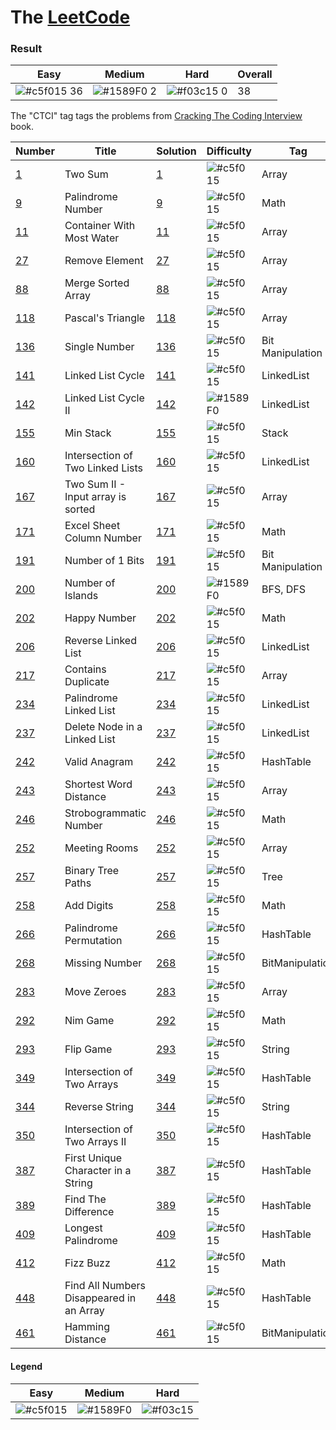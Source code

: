 # The [LeetCode](https://leetcode.com/problemset/algorithms/)

### Result
Easy | Medium | Hard | Overall
-------|---------|-------|-------|
![#c5f015](https://via.placeholder.com/15/c5f015/000000?text=+) 36 | ![#1589F0](https://via.placeholder.com/15/1589F0/000000?text=+) 2 | ![#f03c15](https://via.placeholder.com/15/f03c15/000000?text=+) 0 | 38

The "CTCI" tag tags the problems from [Cracking The Coding Interview](https://www.amazon.com/Cracking-Coding-Interview-Programming-Questions/dp/0984782850) book.

Number | Title             | Solution  | Difficulty       | Tag
-------|-------------------|-----------|------------------|------------
[1](https://leetcode.com/problems/two-sum/) | Two Sum | [1](https://github.com/Big-Totoro/LeetCodeJS/blob/main/problems/_1.js) | ![#c5f015](https://via.placeholder.com/15/c5f015/000000?text=+) | Array
[9](https://leetcode.com/problems/palindrome-number/) | Palindrome Number | [9](https://github.com/Big-Totoro/LeetCodeJS/blob/main/problems/_9.js) | ![#c5f015](https://via.placeholder.com/15/c5f015/000000?text=+) | Math
[11](https://leetcode.com/problems/container-with-most-water/) | Container With Most Water | [11](https://github.com/Big-Totoro/LeetCodeJS/blob/main/problems/_11.js) | ![#c5f015](https://via.placeholder.com/15/c5f015/000000?text=+) | Array
[27](https://leetcode.com/problems/remove-element/) | Remove Element | [27](https://github.com/Big-Totoro/LeetCodeJS/blob/main/problems/_27.js) | ![#c5f015](https://via.placeholder.com/15/c5f015/000000?text=+) | Array
[88](https://leetcode.com/problems/merge-sorted-array/) | Merge Sorted Array | [88](https://github.com/Big-Totoro/LeetCodeJS/blob/main/problems/_88.js) | ![#c5f015](https://via.placeholder.com/15/c5f015/000000?text=+) | Array
[118](https://leetcode.com/problems/pascals-triangle/) | Pascal's Triangle | [118](https://github.com/Big-Totoro/LeetCodeJS/blob/main/problems/_118.js) | ![#c5f015](https://via.placeholder.com/15/c5f015/000000?text=+) | Array
[136](https://leetcode.com/probl~~~~ems/single-number/) | Single Number | [136](https://github.com/Big-Totoro/LeetCodeJS/blob/main/problems/_136.js) | ![#c5f015](https://via.placeholder.com/15/c5f015/000000?text=+) | Bit Manipulation
[141](https://leetcode.com/problems/linked-list-cycle/) | Linked List Cycle | [141](https://github.com/Big-Totoro/LeetCodeJS/blob/main/problems/_141.js) | ![#c5f015](https://via.placeholder.com/15/c5f015/000000?text=+) | LinkedList
[142](https://leetcode.com/problems/linked-list-cycle-ii/) | Linked List Cycle II | [142](https://github.com/Big-Totoro/LeetCodeJS/blob/main/problems/_142.js) | ![#1589F0](https://via.placeholder.com/15/1589F0/000000?text=+) | LinkedList
[155](https://leetcode.com/problems/min-stack/) | Min Stack | [155](https://github.com/Big-Totoro/LeetCodeJS/blob/main/problems/_155.js) | ![#c5f015](https://via.placeholder.com/15/c5f015/000000?text=+) | Stack
[160](https://leetcode.com/problems/intersection-of-two-linked-lists/) | Intersection of Two Linked Lists | [160](https://github.com/Big-Totoro/LeetCodeJS/blob/main/problems/_160.js) | ![#c5f015](https://via.placeholder.com/15/c5f015/000000?text=+) | LinkedList
[167](https://leetcode.com/problems/two-sum-ii-input-array-is-sorted/) | Two Sum II - Input array is sorted | [167](https://github.com/Big-Totoro/LeetCodeJS/blob/main/problems/_167.js) | ![#c5f015](https://via.placeholder.com/15/c5f015/000000?text=+) | Array
[171](https://leetcode.com/problems/excel-sheet-column-number/) | Excel Sheet Column Number | [171](https://github.com/Big-Totoro/LeetCodeJS/blob/main/problems/_171.js) | ![#c5f015](https://via.placeholder.com/15/c5f015/000000?text=+) | Math
[191](https://leetcode.com/problems/number-of-1-bits/) | Number of 1 Bits | [191](https://github.com/Big-Totoro/LeetCodeJS/blob/main/problems/_191.js) | ![#c5f015](https://via.placeholder.com/15/c5f015/000000?text=+) | Bit Manipulation
[200](https://leetcode.com/problems/number-of-islands/) | Number of Islands | [200](https://github.com/Big-Totoro/LeetCodeJS/blob/main/problems/_200.js) | ![#1589F0](https://via.placeholder.com/15/1589F0/000000?text=+) | BFS, DFS
[202](https://leetcode.com/problems/happy-number/) | Happy Number | [202](https://github.com/Big-Totoro/LeetCodeJS/blob/main/problems/_202.js) | ![#c5f015](https://via.placeholder.com/15/c5f015/000000?text=+) | Math
[206](https://leetcode.com/problems/reverse-linked-list/) | Reverse Linked List | [206](https://github.com/Big-Totoro/LeetCodeJS/blob/main/problems/_206.js) | ![#c5f015](https://via.placeholder.com/15/c5f015/000000?text=+) | LinkedList
[217](https://leetcode.com/problems/contains-duplicate/) | Contains Duplicate | [217](https://github.com/Big-Totoro/LeetCodeJS/blob/main/problems/_217.js) | ![#c5f015](https://via.placeholder.com/15/c5f015/000000?text=+) | Array
[234](https://leetcode.com/problems/palindrome-linked-list/) | Palindrome Linked List | [234](https://github.com/Big-Totoro/LeetCodeJS/blob/main/problems/_234.js) | ![#c5f015](https://via.placeholder.com/15/c5f015/000000?text=+) | LinkedList
[237](https://leetcode.com/problems/delete-node-in-a-linked-list/) | Delete Node in a Linked List | [237](https://github.com/Big-Totoro/LeetCodeJS/blob/main/problems/_237.js) | ![#c5f015](https://via.placeholder.com/15/c5f015/000000?text=+) | LinkedList
[242](https://leetcode.com/problems/valid-anagram/) | Valid Anagram | [242](https://github.com/Big-Totoro/LeetCodeJS/blob/main/problems/_242.js) | ![#c5f015](https://via.placeholder.com/15/c5f015/000000?text=+) | HashTable
[243](https://leetcode.com/problems/shortest-word-distance/) | Shortest Word Distance | [243](https://github.com/Big-Totoro/LeetCodeJS/blob/main/problems/_243.js) | ![#c5f015](https://via.placeholder.com/15/c5f015/000000?text=+) | Array
[246](https://leetcode.com/problems/strobogrammatic-number/) | Strobogrammatic Number | [246](https://github.com/Big-Totoro/LeetCodeJS/blob/main/problems/_246.js) | ![#c5f015](https://via.placeholder.com/15/c5f015/000000?text=+) | Math
[252](https://leetcode.com/problems/meeting-rooms/) | Meeting Rooms | [252](https://github.com/Big-Totoro/LeetCodeJS/blob/main/problems/_252.js) | ![#c5f015](https://via.placeholder.com/15/c5f015/000000?text=+) | Array
[257](https://leetcode.com/problems/binary-tree-paths/) | Binary Tree Paths | [257](https://github.com/Big-Totoro/LeetCodeJS/blob/main/problems/_257.js) | ![#c5f015](https://via.placeholder.com/15/c5f015/000000?text=+) | Tree
[258](https://leetcode.com/problems/add-digits/) | Add Digits | [258](https://github.com/Big-Totoro/LeetCodeJS/blob/main/problems/_258.js) | ![#c5f015](https://via.placeholder.com/15/c5f015/000000?text=+) | Math
[266](https://leetcode.com/problems/palindrome-permutation/) | Palindrome Permutation | [266](https://github.com/Big-Totoro/LeetCodeJS/blob/main/problems/_266.js) | ![#c5f015](https://via.placeholder.com/15/c5f015/000000?text=+) | HashTable
[268](https://leetcode.com/problems/missing-number/) | Missing Number | [268](https://github.com/Big-Totoro/LeetCodeJS/blob/main/problems/_268.js) | ![#c5f015](https://via.placeholder.com/15/c5f015/000000?text=+) | BitManipulation
[283](https://leetcode.com/problems/move-zeroes/) | Move Zeroes | [283](https://github.com/Big-Totoro/LeetCodeJS/blob/main/problems/_283.js) | ![#c5f015](https://via.placeholder.com/15/c5f015/000000?text=+) | Array
[292](https://leetcode.com/problems/nim-game/) | Nim Game | [292](https://github.com/Big-Totoro/LeetCodeJS/blob/main/problems/_292.js) | ![#c5f015](https://via.placeholder.com/15/c5f015/000000?text=+) | Math
[293](https://leetcode.com/problems/flip-game/) | Flip Game | [293](https://github.com/Big-Totoro/LeetCodeJS/blob/main/problems/_293.js) | ![#c5f015](https://via.placeholder.com/15/c5f015/000000?text=+) | String
[349](https://leetcode.com/problems/intersection-of-two-arrays/) | Intersection of Two Arrays | [349](https://github.com/Big-Totoro/LeetCodeJS/blob/main/problems/_349.js) | ![#c5f015](https://via.placeholder.com/15/c5f015/000000?text=+) | HashTable
[344](https://leetcode.com/problems/reverse-string/) | Reverse String | [344](https://github.com/Big-Totoro/LeetCodeJS/blob/main/problems/_344.js) | ![#c5f015](https://via.placeholder.com/15/c5f015/000000?text=+) | String
[350](https://leetcode.com/problems/intersection-of-two-arrays-ii/) | Intersection of Two Arrays II | [350](https://github.com/Big-Totoro/LeetCodeJS/blob/main/problems/_350.js) | ![#c5f015](https://via.placeholder.com/15/c5f015/000000?text=+) | HashTable
[387](https://leetcode.com/problems/first-unique-character-in-a-string/) | First Unique Character in a String | [387](https://github.com/Big-Totoro/LeetCodeJS/blob/main/problems/_387.js) | ![#c5f015](https://via.placeholder.com/15/c5f015/000000?text=+) | HashTable
[389](https://leetcode.com/problems/find-the-difference/) | Find The Difference | [389](https://github.com/Big-Totoro/LeetCodeJS/blob/main/problems/_389.js) | ![#c5f015](https://via.placeholder.com/15/c5f015/000000?text=+) | HashTable
[409](https://leetcode.com/problems/longest-palindrome/) | Longest Palindrome | [409](https://github.com/Big-Totoro/LeetCodeJS/blob/main/problems/_409.js) | ![#c5f015](https://via.placeholder.com/15/c5f015/000000?text=+) | HashTable
[412](https://leetcode.com/problems/fizz-buzz/) | Fizz Buzz | [412](https://github.com/Big-Totoro/LeetCodeJS/blob/main/problems/_412.js) | ![#c5f015](https://via.placeholder.com/15/c5f015/000000?text=+) | Math
[448](https://leetcode.com/problems/find-all-numbers-disappeared-in-an-array/) | Find All Numbers Disappeared in an Array | [448](https://github.com/Big-Totoro/LeetCodeJS/blob/main/problems/_448.js) | ![#c5f015](https://via.placeholder.com/15/c5f015/000000?text=+) | HashTable
[461](https://leetcode.com/problems/hamming-distance/) | Hamming Distance | [461](https://github.com/Big-Totoro/LeetCodeJS/blob/main/problems/_461.js) | ![#c5f015](https://via.placeholder.com/15/c5f015/000000?text=+) | BitManipulation

#### Legend
Easy | Medium | Hard
-------|---------|-------|
![#c5f015](https://via.placeholder.com/15/c5f015/000000?text=+) | ![#1589F0](https://via.placeholder.com/15/1589F0/000000?text=+) | ![#f03c15](https://via.placeholder.com/15/f03c15/000000?text=+)
